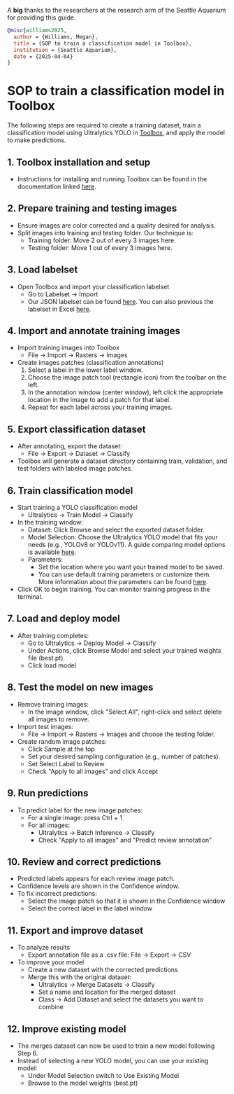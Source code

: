 A **big** thanks to the researchers at the research arm of the Seattle Aquarium for providing this guide.

```bibtex
@misc{williams2025,
  author = {Williams, Megan},
  title = {SOP to train a classification model in Toolbox},
  institution = {Seattle Aquarium},
  date = {2025-04-04}
}
```

# SOP to train a classification model in Toolbox

The following steps are required to create a training dataset, train a classification model using Ultralytics YOLO in [Toolbox](https://github.com/Jordan-Pierce/CoralNet-Toolbox), and apply the model to make predictions.

## 1. Toolbox installation and setup

- Instructions for installing and running Toolbox can be found in the documentation linked [here](https://www.dropbox.com/scl/fi/ut3k3invqvyhyyj168332/Toolbox_installation.docx?rlkey=qob1tuoqmnaljc87blidohpx3&dl=0).

## 2. Prepare training and testing images

- Ensure images are color corrected and a quality desired for analysis.
- Split images into training and testing folder. Our technique is:
  - Training folder: Move 2 out of every 3 images here.
  - Testing folder: Move 1 out of every 3 images here.

## 3. Load labelset

- Open Toolbox and import your classification labelset
  - Go to Labelset → Import
  - Our JSON labelset can be found [here](https://www.dropbox.com/scl/fi/7rbkh40zzj7xbjx4nydoc/labelset_31.json?rlkey=7curccvmqin4ia1xqazum4h3m&dl=0). You can also previous the labelset in Excel [here](https://www.dropbox.com/scl/fi/o2oxc0fen94m5o8x5a5el/percent_cover_labelset.xlsx?rlkey=kh8dlx9fpo9pz5wxnn8eaq5e4&dl=0).

## 4. Import and annotate training images

- Import training images into Toolbox
  - File → Import → Rasters → Images
- Create images patches (classification annotations)
  1. Select a label in the lower label window.
  2. Choose the image patch tool (rectangle icon) from the toolbar on the left.
  3. In the annotation window (center window), left click the appropriate location in the image to add a patch for that label.
  4. Repeat for each label across your training images.

## 5. Export classification dataset

- After annotating, export the dataset:
  - File → Export → Dataset → Classify
- Toolbox will generate a dataset directory containing train, validation, and test folders with labeled image patches.

## 6. Train classification model

- Start training a YOLO classification model
  - Ultralytics → Train Model → Classify
- In the training window:
  - Dataset: Click Browse and select the exported dataset folder.
  - Model Selection: Choose the Ultralytics YOLO model that fits your needs (e.g., YOLOv8 or YOLOv11). A guide comparing model options is available [here](https://docs.ultralytics.com/compare/yolov8-vs-yolo11/).
  - Parameters:
    - Set the location where you want your trained model to be saved.
    - You can use default training parameters or customize them. More information about the parameters can be found [here](https://docs.ultralytics.com/modes/train/#train-settings).
- Click OK to begin training. You can monitor training progress in the terminal.

## 7. Load and deploy model

- After training completes:
  - Go to Ultralytics → Deploy Model → Classify
  - Under Actions, click Browse Model and select your trained weights file (best.pt).
  - Click load model

## 8. Test the model on new images

- Remove training images:
  - In the image window, click "Select All", right-click and select delete all images to remove.
- Import test images:
  - File → Import → Rasters → Images and choose the testing folder.
- Create random image patches:
  - Click Sample at the top
  - Set your desired sampling configuration (e.g., number of patches).
  - Set Select Label to Review
  - Check "Apply to all images" and click Accept

## 9. Run predictions

- To predict label for the new image patches:
  - For a single image: press Ctrl + 1
  - For all images:
    - Ultralytics → Batch Inference → Classify
    - Check "Apply to all images" and "Predict review annotation"

## 10. Review and correct predictions

- Predicted labels appears for each review image patch.
- Confidence levels are shown in the Confidence window.
- To fix incorrect predictions:
  - Select the image patch so that it is shown in the Confidence window
  - Select the correct label in the label window

## 11. Export and improve dataset

- To analyze results
  - Export annotation file as a .csv file: File → Export → CSV
- To improve your model
  - Create a new dataset with the corrected predictions
  - Merge this with the original dataset:
    - Ultralytics → Merge Datasets → Classify
    - Set a name and location for the merged dataset
    - Class → Add Dataset and select the datasets you want to combine

## 12. Improve existing model

- The merges dataset can now be used to train a new model following Step 6.
- Instead of selecting a new YOLO model, you can use your existing model:
  - Under Model Selection switch to Use Existing Model
  - Browse to the model weights (best.pt)